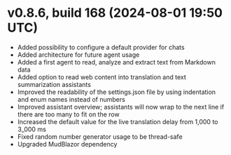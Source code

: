# v0.8.6, build 168 (2024-08-01 19:50 UTC)
- Added possibility to configure a default provider for chats
- Added architecture for future agent usage
- Added a first agent to read, analyze and extract text from Markdown data
- Added option to read web content into translation and text summarization assistants
- Improved the readability of the settings.json file by using indentation and enum names instead of numbers
- Improved assistant overview; assistants will now wrap to the next line if there are too many to fit on the row
- Increased the default value for the live translation delay from 1,000 to 3_000 ms
- Fixed random number generator usage to be thread-safe
- Upgraded MudBlazor dependency